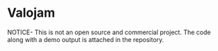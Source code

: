 # Valojam
NOTICE- This is not an open source and commercial project.
The code along with a demo output is attached in the repository.
